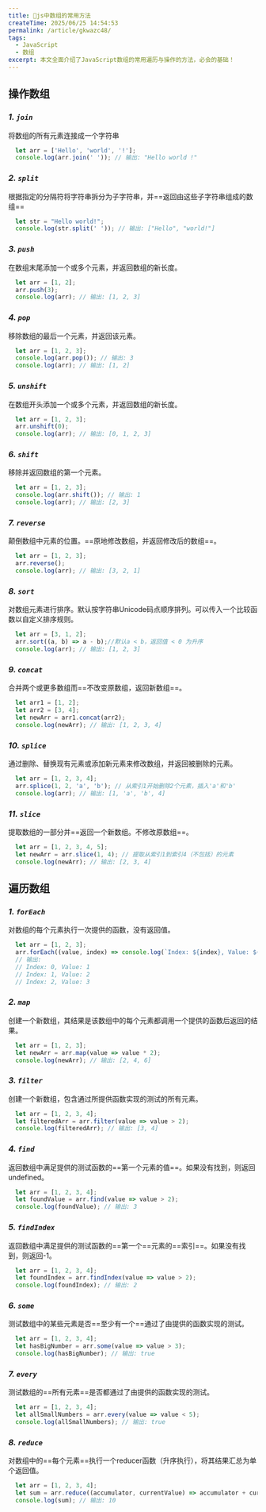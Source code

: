 ```yaml
---
title: 🐳js中数组的常用方法
createTime: 2025/06/25 14:54:53
permalink: /article/gkwazc48/
tags:
  - JavaScript
  - 数组
excerpt: 本文全面介绍了JavaScript数组的常用遍历与操作的方法，必会的基础！
---
```

## 操作数组
### **_1. `join`_** 
将数组的所有元素连接成一个字符串
```js
  let arr = ['Hello', 'world', '!'];
  console.log(arr.join(' ')); // 输出: "Hello world !"
```

### **_2. `split`_** 
根据指定的分隔符将字符串拆分为子字符串，并==返回由这些子字符串组成的数组==
```js
  let str = "Hello world!";
  console.log(str.split(' ')); // 输出: ["Hello", "world!"]
```

### **_3. `push`_** 
在数组末尾添加一个或多个元素，并返回数组的新长度。
```js
  let arr = [1, 2];
  arr.push(3);
  console.log(arr); // 输出: [1, 2, 3]
```
### **_4. `pop`_**
移除数组的最后一个元素，并返回该元素。
```js
  let arr = [1, 2, 3];
  console.log(arr.pop()); // 输出: 3
  console.log(arr); // 输出: [1, 2]
```

### **_5. `unshift`_**
在数组开头添加一个或多个元素，并返回数组的新长度。
```js
  let arr = [1, 2, 3];
  arr.unshift(0);
  console.log(arr); // 输出: [0, 1, 2, 3]
```

### **_6. `shift`_**
移除并返回数组的第一个元素。
```js
  let arr = [1, 2, 3];
  console.log(arr.shift()); // 输出: 1
  console.log(arr); // 输出: [2, 3]
```

### **_7. `reverse`_**
颠倒数组中元素的位置。==原地修改数组，并返回修改后的数组==。
```js
  let arr = [1, 2, 3];
  arr.reverse();
  console.log(arr); // 输出: [3, 2, 1]
```

### **_8. `sort`_**
对数组元素进行排序。默认按字符串Unicode码点顺序排列。可以传入一个比较函数以自定义排序规则。
```js
  let arr = [3, 1, 2];
  arr.sort((a, b) => a - b);//默认a < b，返回值 < 0 为升序
  console.log(arr); // 输出: [1, 2, 3]
```

### **_9. `concat`_**
合并两个或更多数组而==不改变原数组，返回新数组==。
```js
  let arr1 = [1, 2];
  let arr2 = [3, 4];
  let newArr = arr1.concat(arr2);
  console.log(newArr); // 输出: [1, 2, 3, 4]
```

### **_10. `splice`_**
通过删除、替换现有元素或添加新元素来修改数组，并返回被删除的元素。
```js
  let arr = [1, 2, 3, 4];
  arr.splice(1, 2, 'a', 'b'); // 从索引1开始删除2个元素，插入'a'和'b'
  console.log(arr); // 输出: [1, 'a', 'b', 4]
```

### **_11. `slice`_**
提取数组的一部分并==返回一个新数组。不修改原数组==。
```js
  let arr = [1, 2, 3, 4, 5];
  let newArr = arr.slice(1, 4); // 提取从索引1到索引4（不包括）的元素
  console.log(newArr); // 输出: [2, 3, 4]
```

## 遍历数组
### **_1. `forEach`_**
对数组的每个元素执行一次提供的函数，没有返回值。
```js
  let arr = [1, 2, 3];
  arr.forEach((value, index) => console.log(`Index: ${index}, Value: ${value}`));
  // 输出:
  // Index: 0, Value: 1
  // Index: 1, Value: 2
  // Index: 2, Value: 3
```
### **_2. `map`_**
创建一个新数组，其结果是该数组中的每个元素都调用一个提供的函数后返回的结果。
```js  
  let arr = [1, 2, 3];
  let newArr = arr.map(value => value * 2);
  console.log(newArr); // 输出: [2, 4, 6]
```

### **_3. `filter`_**
创建一个新数组，包含通过所提供函数实现的测试的所有元素。
```js
  let arr = [1, 2, 3, 4];
  let filteredArr = arr.filter(value => value > 2);
  console.log(filteredArr); // 输出: [3, 4]
```

### **_4. `find`_**
返回数组中满足提供的测试函数的==第一个元素的值==。如果没有找到，则返回undefined。
```js
  let arr = [1, 2, 3, 4];
  let foundValue = arr.find(value => value > 2);
  console.log(foundValue); // 输出: 3
```

### **_5. `findIndex`_**
返回数组中满足提供的测试函数的==第一个==元素的==索引==。如果没有找到，则返回-1。
```js
  let arr = [1, 2, 3, 4];
  let foundIndex = arr.findIndex(value => value > 2);
  console.log(foundIndex); // 输出: 2
```

### **_6. `some`_**
测试数组中的某些元素是否==至少有一个==通过了由提供的函数实现的测试。
```js
  let arr = [1, 2, 3, 4];
  let hasBigNumber = arr.some(value => value > 3);
  console.log(hasBigNumber); // 输出: true
```

### **_7. `every`_**
测试数组的==所有元素==是否都通过了由提供的函数实现的测试。
```js
  let arr = [1, 2, 3, 4];
  let allSmallNumbers = arr.every(value => value < 5);
  console.log(allSmallNumbers); // 输出: true
```

### **_8. `reduce`_**
对数组中的==每个元素==执行一个reducer函数（升序执行），将其结果汇总为单个返回值。
```js
  let arr = [1, 2, 3, 4];
  let sum = arr.reduce((accumulator, currentValue) => accumulator + currentValue, 0);
  console.log(sum); // 输出: 10
```
